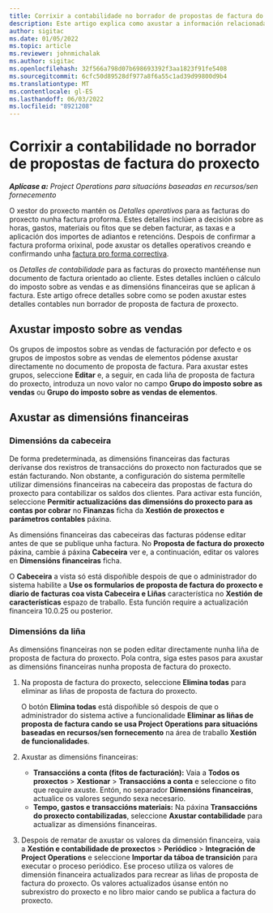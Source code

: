```yaml
---
title: Corrixir a contabilidade no borrador de propostas de factura do proxecto
description: Este artigo explica como axustar a información relacionada coa contabilidade nun borrador de proposta de factura.
author: sigitac
ms.date: 01/05/2022
ms.topic: article
ms.reviewer: johnmichalak
ms.author: sigitac
ms.openlocfilehash: 32f566a798d07b698693392f3aa1823f91fe5408
ms.sourcegitcommit: 6cfc50d89528df977a8f6a55c1ad39d99800d9b4
ms.translationtype: MT
ms.contentlocale: gl-ES
ms.lasthandoff: 06/03/2022
ms.locfileid: "8921208"
---
```

# <a name="correct-the-accounting-on-draft-project-invoice-proposals"></a>Corrixir a contabilidade no borrador de propostas de factura do proxecto

_**Aplícase a:** Project Operations para situacións baseadas en recursos/sen fornecemento_

O xestor do proxecto mantén os *Detalles operativos* para as facturas do proxecto nunha factura proforma. Estes detalles inclúen a decisión sobre as horas, gastos, materiais ou fitos que se deben facturar, as taxas e a aplicación dos importes de adiantos e retencións. Despois de confirmar a factura proforma orixinal, pode axustar os detalles operativos creando e confirmando unha [factura pro forma correctiva](../proforma-invoicing/corrective-invoices.md).

os *Detalles de contabilidade* para as facturas do proxecto mantéñense nun documento de factura orientado ao cliente. Estes detalles inclúen o cálculo do imposto sobre as vendas e as dimensións financeiras que se aplican á factura. Este artigo ofrece detalles sobre como se poden axustar estes detalles contables nun borrador de proposta de factura de proxecto.

## <a name="adjust-sales-tax"></a>Axustar imposto sobre as vendas

Os grupos de impostos sobre as vendas de facturación por defecto e os grupos de impostos sobre as vendas de elementos pódense axustar directamente no documento de proposta de factura. Para axustar estes grupos, seleccione **Editar** e, a seguir, en cada liña de proposta de factura do proxecto, introduza un novo valor no campo **Grupo do imposto sobre as vendas** ou **Grupo do imposto sobre as vendas de elementos**.

## <a name="adjust-financial-dimensions"></a>Axustar as dimensións financeiras

### <a name="header-dimensions"></a>Dimensións da cabeceira

De forma predeterminada, as dimensións financeiras das facturas derívanse dos rexistros de transaccións do proxecto non facturados que se están facturando. Non obstante, a configuración do sistema permítelle utilizar dimensións financeiras na cabeceira das propostas de factura do proxecto para contabilizar os saldos dos clientes. Para activar esta función, seleccione **Permitir actualizacións das dimensións do proxecto para as contas por cobrar** no **Finanzas** ficha da **Xestión de proxectos e parámetros contables** páxina.

As dimensións financeiras das cabeceiras das facturas pódense editar antes de que se publique unha factura. No **Proposta de factura do proxecto** páxina, cambie á páxina **Cabeceira** ver e, a continuación, editar os valores en **Dimensións financeiras** ficha.

O **Cabeceira** a vista só está dispoñible despois de que o administrador do sistema habilite a **Use os formularios de proposta de factura do proxecto e diario de facturas coa vista Cabeceira e Liñas** característica no **Xestión de características** espazo de traballo. Esta función require a actualización financeira 10.0.25 ou posterior.

### <a name="line-dimensions"></a>Dimensións da liña

As dimensións financeiras non se poden editar directamente nunha liña de proposta de factura do proxecto. Pola contra, siga estes pasos para axustar as dimensións financeiras nunha proposta de factura do proxecto.

1. Na proposta de factura do proxecto, seleccione **Elimina todas** para eliminar as liñas de proposta de factura do proxecto.

    O botón **Elimina todas** está dispoñible só despois de que o administrador do sistema active a funcionalidade **Eliminar as liñas de proposta de factura cando se usa Project Operations para situacións baseadas en recursos/sen fornecemento** na área de traballo **Xestión de funcionalidades**.

2. Axustar as dimensións financeiras:

    - **Transaccións a conta (fitos de facturación):** Vaia a **Todos os proxectos** \> **Xestionar** \> **Transaccións a conta** e seleccione o fito que require axuste. Entón, no separador **Dimensións financeiras**, actualice os valores segundo sexa necesario.
    - **Tempo, gastos e transaccións materiais:** Na páxina **Transaccións do proxecto contabilizadas**, seleccione **Axustar contabilidade** para actualizar as dimensións financeiras.

3. Despois de rematar de axustar os valores da dimensión financeira, vaia a **Xestión e contabilidade de proxectos** \> **Periódico** \> **Integración de Project Operations** e seleccione **Importar da táboa de transición** para executar o proceso periódico. Ese proceso utiliza os valores de dimensión financeira actualizados para recrear as liñas de proposta de factura do proxecto. Os valores actualizados úsanse entón no subrexistro do proxecto e no libro maior cando se publica a factura do proxecto.
